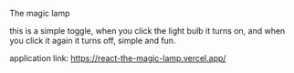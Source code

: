 The magic lamp

this is a simple toggle, when you click the light bulb it turns on, and when you click it again it turns off, simple and fun.

application link:
https://react-the-magic-lamp.vercel.app/
